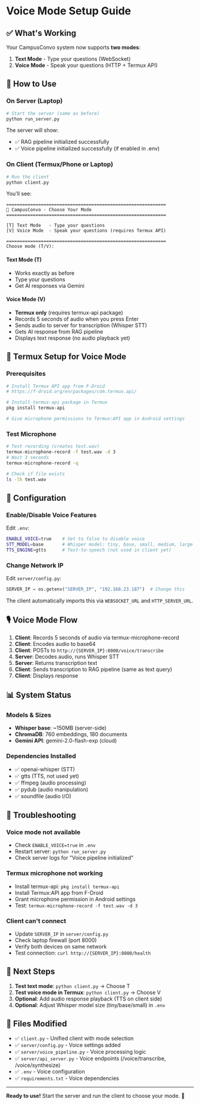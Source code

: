# Voice Mode Setup Guide

## ✅ What's Working

Your CampusConvo system now supports **two modes**:

1. **Text Mode** - Type your questions (WebSocket)
2. **Voice Mode** - Speak your questions (HTTP + Termux API)

## 🎯 How to Use

### On Server (Laptop)

```bash
# Start the server (same as before)
python run_server.py
```

The server will show:
- ✅ RAG pipeline initialized successfully
- ✅ Voice pipeline initialized successfully (if enabled in .env)

### On Client (Termux/Phone or Laptop)

```bash
# Run the client
python client.py
```

You'll see:
```
============================================================
🎯 CampusConvo - Choose Your Mode
============================================================

[T] Text Mode   - Type your questions
[V] Voice Mode  - Speak your questions (requires Termux API)

============================================================
Choose mode (T/V):
```

#### Text Mode (T)
- Works exactly as before
- Type your questions
- Get AI responses via Gemini

#### Voice Mode (V)
- **Termux only** (requires termux-api package)
- Records 5 seconds of audio when you press Enter
- Sends audio to server for transcription (Whisper STT)
- Gets AI response from RAG pipeline
- Displays text response (no audio playback yet)

## 📱 Termux Setup for Voice Mode

### Prerequisites
```bash
# Install Termux API app from F-Droid
# https://f-droid.org/en/packages/com.termux.api/

# Install termux-api package in Termux
pkg install termux-api

# Give microphone permissions to Termux:API app in Android settings
```

### Test Microphone
```bash
# Test recording (creates test.wav)
termux-microphone-record -f test.wav -d 3
# Wait 3 seconds
termux-microphone-record -q

# Check if file exists
ls -lh test.wav
```

## 🔧 Configuration

### Enable/Disable Voice Features

Edit `.env`:
```bash
ENABLE_VOICE=true    # Set to false to disable voice
STT_MODEL=base       # Whisper model: tiny, base, small, medium, large
TTS_ENGINE=gtts      # Text-to-speech (not used in client yet)
```

### Change Network IP

Edit `server/config.py`:
```python
SERVER_IP = os.getenv("SERVER_IP", "192.168.23.187")  # Change this
```

The client automatically imports this via `WEBSOCKET_URL` and `HTTP_SERVER_URL`.

## 🎙️ Voice Mode Flow

1. **Client**: Records 5 seconds of audio via termux-microphone-record
2. **Client**: Encodes audio to base64
3. **Client**: POSTs to `http://{SERVER_IP}:8000/voice/transcribe`
4. **Server**: Decodes audio, runs Whisper STT
5. **Server**: Returns transcription text
6. **Client**: Sends transcription to RAG pipeline (same as text query)
7. **Client**: Displays response

## 📊 System Status

### Models & Sizes
- **Whisper base**: ~150MB (server-side)
- **ChromaDB**: 760 embeddings, 180 documents
- **Gemini API**: gemini-2.0-flash-exp (cloud)

### Dependencies Installed
- ✅ openai-whisper (STT)
- ✅ gtts (TTS, not used yet)
- ✅ ffmpeg (audio processing)
- ✅ pydub (audio manipulation)
- ✅ soundfile (audio I/O)

## 🐛 Troubleshooting

### Voice mode not available
- Check `ENABLE_VOICE=true` in `.env`
- Restart server: `python run_server.py`
- Check server logs for "Voice pipeline initialized"

### Termux microphone not working
- Install termux-api: `pkg install termux-api`
- Install Termux:API app from F-Droid
- Grant microphone permission in Android settings
- Test: `termux-microphone-record -f test.wav -d 3`

### Client can't connect
- Update `SERVER_IP` in `server/config.py`
- Check laptop firewall (port 8000)
- Verify both devices on same network
- Test connection: `curl http://{SERVER_IP}:8000/health`

## 🚀 Next Steps

1. **Test text mode**: `python client.py` → Choose T
2. **Test voice mode in Termux**: `python client.py` → Choose V
3. **Optional**: Add audio response playback (TTS on client side)
4. **Optional**: Adjust Whisper model size (tiny/base/small) in `.env`

## 📝 Files Modified

- ✅ `client.py` - Unified client with mode selection
- ✅ `server/config.py` - Voice settings added
- ✅ `server/voice_pipeline.py` - Voice processing logic
- ✅ `server/api_server.py` - Voice endpoints (/voice/transcribe, /voice/synthesize)
- ✅ `.env` - Voice configuration
- ✅ `requirements.txt` - Voice dependencies

---

**Ready to use!** Start the server and run the client to choose your mode. 🎉
